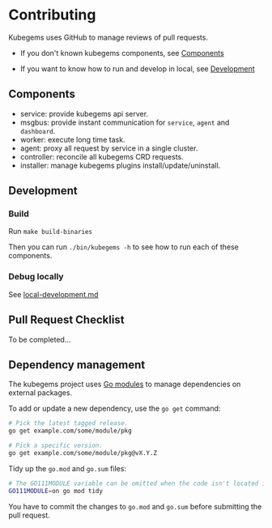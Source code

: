 # Contributing

Kubegems uses GitHub to manage reviews of pull requests.

- If you don't known kubegems components, see [Components](#Components)

- If you want to know how to run and develop in local, see [Development](#Development)

## Components

- service: provide kubegems api server.
- msgbus: provide instant communication for `service`, `agent` and `dashboard`.
- worker: execute long time task.
- agent: proxy all request by service in a single cluster.
- controller: reconcile all kubegems CRD requests.
- installer: manage kubegems plugins install/update/uninstall.

## Development

### Build

Run `make build-binaries`

Then you can run `./bin/kubegems -h` to see how to run each of these components.

### Debug locally

See [local-development.md](docs/local-development.md)

## Pull Request Checklist

To be completed...

## Dependency management

The kubegems project uses [Go modules](https://golang.org/cmd/go/#hdr-Modules__module_versions__and_more) to manage dependencies on external packages.

To add or update a new dependency, use the `go get` command:

```bash
# Pick the latest tagged release.
go get example.com/some/module/pkg

# Pick a specific version.
go get example.com/some/module/pkg@vX.Y.Z
```

Tidy up the `go.mod` and `go.sum` files:

```bash
# The GO111MODULE variable can be omitted when the code isn't located in GOPATH.
GO111MODULE=on go mod tidy
```

You have to commit the changes to `go.mod` and `go.sum` before submitting the pull request.
